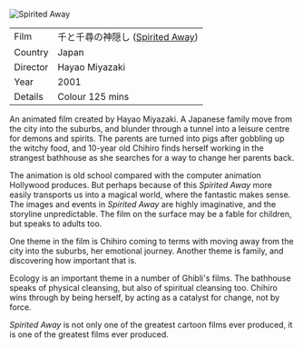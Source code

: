 ![Spirited Away](spirited_away.jpg)

| | |
|-|-|
Film|&#21315;&#12392;&#21315;&#23563;&#12398;&#31070;&#38560;&#12375; ([Spirited Away](https://www.imdb.com/title/tt0245429/))
Country|Japan
Director|Hayao Miyazaki
Year|2001
Details|Colour 125 mins

An
animated film created by Hayao Miyazaki.  A Japanese family move
from the city into the suburbs, and blunder through a tunnel into
a leisure centre for demons and spirits.  The parents are turned into
pigs after gobbling up the witchy food, and 10-year old Chihiro
finds herself working in the strangest bathhouse as she searches
for a way to change her parents back.

The animation is old school compared with the computer animation
Hollywood produces.  But perhaps because of this *Spirited Away*
more easily transports us into a magical world, where the
fantastic makes sense.  The images and events in *Spirited Away*
are highly imaginative, and the storyline unpredictable.  The film
on the surface may be a fable for children, but speaks to adults too.

One theme in the film is Chihiro coming to terms with moving away
from the city into the suburbs, her emotional journey.  Another
theme is family, and discovering how important that is.

Ecology is an important theme in a number of Ghibli's films.  The
bathhouse speaks of physical cleansing, but also of spiritual
cleansing too.  Chihiro wins through by being herself, by acting
as a catalyst for change, not by force.

*Spirited Away* is not only one of the greatest cartoon films
ever produced, it is one of the greatest films ever produced.
